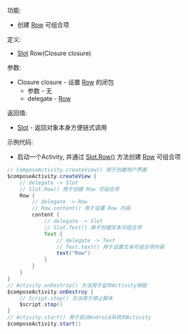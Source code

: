 功能:

+ 创建 [Row](/API/UI/Compose/Widget/Row/README.md) 可组合项

定义:

+ [Slot](/API/UI/Compose/Slot/Slot/README.md) Row(Closure closure)

参数:

+ Closure closure - 设置 [Row](/API/UI/Compose/Widget/Row/README.md) 的闭包
    + 参数 - 无
    + delegate - [Row](/API/UI/Compose/Widget/Row/README.md)

返回值:

+ [Slot](/API/UI/Compose/Slot/Slot/README.md) - 返回对象本身方便链式调用

示例代码:

+ 启动一个Activity, 并通过 [Slot.Row()](/API/UI/Compose/Slot/Slot/README.md?id=Row)
  方法创建 [Row](/API/UI/Compose/Widget/Row/README.md) 可组合项

```groovy
// ComposeActivity.createView() 用于创建用户界面
$composeActivity.createView {
    // delegate -> Slot
    // Slot.Row() 用于创建 Row 可组合项
    Row {
        // delegate -> Row
        // Row.content() 用于设置 Row 内容
        content {
            // delegate -> Slot
            // Slot.Text() 用于创建文本可组合项
            Text {
                // delegate -> Text
                // Text.text() 用于设置文本可组合项内容
                text("Row")
            }
        }
    }
}
// Activity.onDestroy() 方法用于监听Activity销毁
$composeActivity.onDestroy {
    // Script.stop() 方法用于停止脚本
    $script.stop()
}
// Activity.start() 用于启动Android系统的Activity
$composeActivity.start()
```